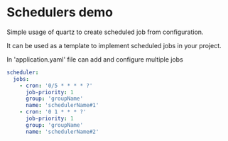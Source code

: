 # Schedulers demo

Simple usage of quartz to create scheduled job from configuration.

It can be used as a template to implement scheduled jobs in your project.

In 'application.yaml' file can add and configure multiple jobs

```yaml
scheduler:
  jobs:
    - cron: '0/5 * * * * ?' 
      job-priority: 1 
      group: 'groupName'
      name: 'schedulerName#1'
    - cron: '0 1 * * * ?'
      job-priority: 1
      group: 'groupName'
      name: 'schedulerName#2'
```

